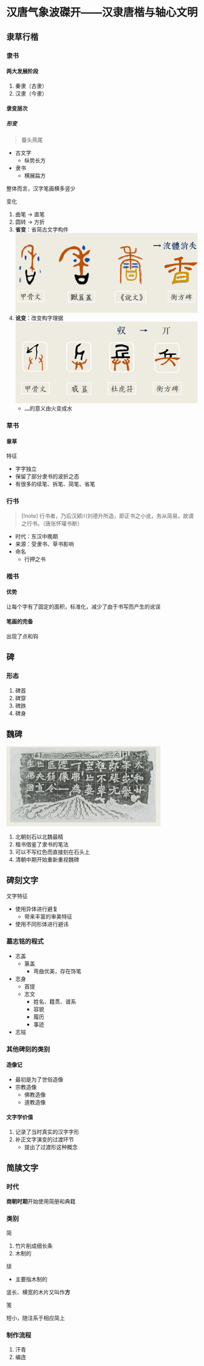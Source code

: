 # 汉唐气象波磔开——汉隶唐楷与轴心文明

## 隶草行楷

### 隶书

#### 两大发展阶段

1. 秦隶（古隶）
2. 汉隶（今隶）

#### 隶变层次

##### 形变

>蚕头燕尾

- 古文字
  - 纵势长方
- 隶书
  - 横展扁方

整体而言，汉字笔画横多竖少

变化

1. 曲笔 -> 直笔
2. 圆转 -> 方折
3. **省变**：省简古文字构件
   ![省变](https://raw.githubusercontent.com/dcldyhb/Freshman-Notes-Image-Host/main/202504171814651.png)
4. **讹变**：改变构字理据
   ![讹变](https://raw.githubusercontent.com/dcldyhb/Freshman-Notes-Image-Host/main/202504171815241.png)
   - &#x706C;的意义由火变成水

### 草书

#### 章草

特征

- 字字独立
- 保留了部分隶书的波折之态
- 有很多的续笔、拆笔、简笔、省笔

### 行书

>[!note] 行书者，乃后汉颍川刘德升所造，即正书之小讹，务从简易，故谓之行书。（唐张怀瓘书断）

- 时代：东汉中晚期
- 来源：受隶书、草书影响
- 命名
  - 行押之书

### 楷书

#### 优势

让每个字有了固定的面积，标准化，减少了由于书写而产生的讹误

#### 笔画的完备

出现了点和钩

## 碑

### 形态

1. 碑首
2. 碑穿
3. 碑跌
4. 碑身

## 魏碑

![魏碑](https://raw.githubusercontent.com/dcldyhb/Freshman-Notes-Image-Host/main/202504171840564.png)

1. 北朝刻石以北魏最精
2. 楷书借鉴了隶书的笔法
3. 可以不写红色而直接刻在石头上
4. 清朝中期开始重新重视魏碑

## 碑刻文字

文字特征

- 使用异体进行避复
  - 带来丰富的审美特征
- 使用不同形体进行避讳

### 墓志铭的程式

- 志盖
  - 篆盖
    - 弯曲优美，存在饰笔
- 志身
  - 首提
  - 志文
    - 姓名、籍贯、谱系
    - 容貌
    - 履历
    - 事迹
- 志铭

### 其他碑刻的类别

#### 造像记

- 最初是为了世俗造像
- 宗教造像
  - 佛教造像
  - 道教造像

#### 文字学价值

1. 记录了当时真实的汉字字形
2. 补正文字演变的过渡环节
   - 提出了过渡形这种概念

## 简牍文字

### 时代

**商朝时期**开始使用简册和典籍

### 类别

简

1. 竹片削成细长条
2. 木制的

牍

- 主要指木制的

竖长、横宽的木片又叫作**方**

笺

短小，随注系于相应简上

### 制作流程

1. 汗青
2. 编连
